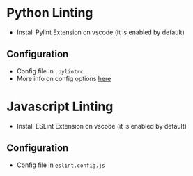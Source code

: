 # Python Linting

- Install Pylint Extension on vscode (it is enabled by default)

## Configuration

- Config file in `.pylintrc`
- More info on config options [here](https://docs.pylint.org/features.html#pylint-checkers-options-and-switches)

# Javascript Linting

- Install ESLint Extension on vscode (it is enabled by default)

## Configuration

- Config file in `eslint.config.js`
